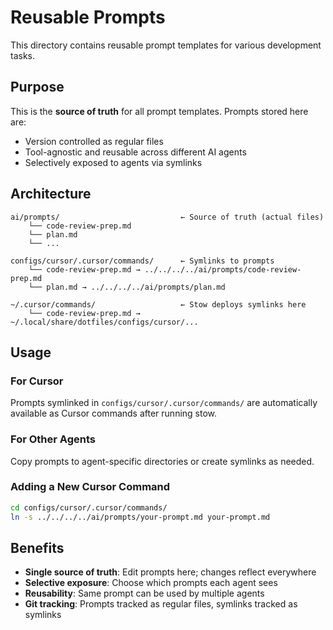 # Reusable Prompts

This directory contains reusable prompt templates for various development tasks.

## Purpose

This is the **source of truth** for all prompt templates. Prompts stored here are:
- Version controlled as regular files
- Tool-agnostic and reusable across different AI agents
- Selectively exposed to agents via symlinks

## Architecture

```
ai/prompts/                           ← Source of truth (actual files)
    └── code-review-prep.md
    └── plan.md
    └── ...

configs/cursor/.cursor/commands/      ← Symlinks to prompts
    └── code-review-prep.md → ../../../../ai/prompts/code-review-prep.md
    └── plan.md → ../../../../ai/prompts/plan.md

~/.cursor/commands/                   ← Stow deploys symlinks here
    └── code-review-prep.md → ~/.local/share/dotfiles/configs/cursor/...
```

## Usage

### For Cursor
Prompts symlinked in `configs/cursor/.cursor/commands/` are automatically available as Cursor commands after running stow.

### For Other Agents
Copy prompts to agent-specific directories or create symlinks as needed.

### Adding a New Cursor Command
```bash
cd configs/cursor/.cursor/commands/
ln -s ../../../../ai/prompts/your-prompt.md your-prompt.md
```

## Benefits

- **Single source of truth**: Edit prompts here; changes reflect everywhere
- **Selective exposure**: Choose which prompts each agent sees
- **Reusability**: Same prompt can be used by multiple agents
- **Git tracking**: Prompts tracked as regular files, symlinks tracked as symlinks

